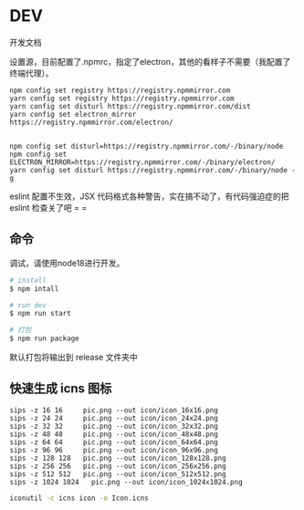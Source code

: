 # DEV

开发文档

设置源，目前配置了.npmrc，指定了electron，其他的看样子不需要（我配置了终端代理）。

```
npm config set registry https://registry.npmmirror.com
yarn config set registry https://registry.npmmirror.com
yarn config set disturl https://registry.npmmirror.com/dist
yarn config set electron_mirror https://registry.npmmirror.com/electron/


npm config set disturl=https://registry.npmmirror.com/-/binary/node
npm config set ELECTRON_MIRROR=https://registry.npmmirror.com/-/binary/electron/
yarn config set disturl https://registry.npmmirror.com/-/binary/node -g
```

eslint 配置不生效，JSX 代码格式各种警告，实在搞不动了，有代码强迫症的把 eslint 检查关了吧 = =

## 命令

调试，请使用node18进行开发。

```sh
# install
$ npm intall

# run dev
$ npm run start

# 打包
$ npm run package
```

默认打包将输出到 release 文件夹中

## 快速生成 icns 图标

```
sips -z 16 16     pic.png --out icon/icon_16x16.png
sips -z 24 24     pic.png --out icon/icon_24x24.png
sips -z 32 32     pic.png --out icon/icon_32x32.png
sips -z 48 48     pic.png --out icon/icon_48x48.png
sips -z 64 64     pic.png --out icon/icon_64x64.png
sips -z 96 96     pic.png --out icon/icon_96x96.png
sips -z 128 128   pic.png --out icon/icon_128x128.png
sips -z 256 256   pic.png --out icon/icon_256x256.png
sips -z 512 512   pic.png --out icon/icon_512x512.png
sips -z 1024 1024   pic.png --out icon/icon_1024x1024.png
```

```sh
iconutil -c icns icon -o Icon.icns
```
